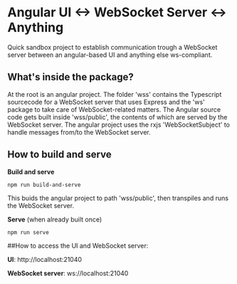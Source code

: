 # Angular UI <->  WebSocket Server <-> Anything

Quick sandbox project to establish communication trough a WebSocket server between an angular-based UI and anything else ws-compliant.

## What's inside the package?

At the root is an angular project. The folder 'wss' contains the Typescript sourcecode for a WebSocket server that uses Express and the 'ws' package to take care of WebSocket-related matters. The Angular source code gets built inside 'wss/public', the contents of which are served by the WebSocket server.
The angular project uses the rxjs 'WebSocketSubject' to handle messages from/to the WebSocket server.

## How to build and serve

**Build and serve**
```
npm run build-and-serve
```
This buids the angular project to path 'wss/public', then transpiles and runs the WebSocket server.

**Serve** (when already built once)
```
npm run serve
```

##How to access the UI and WebSocket server:

**UI**: http://localhost:21040

**WebSocket server**: ws://localhost:21040
